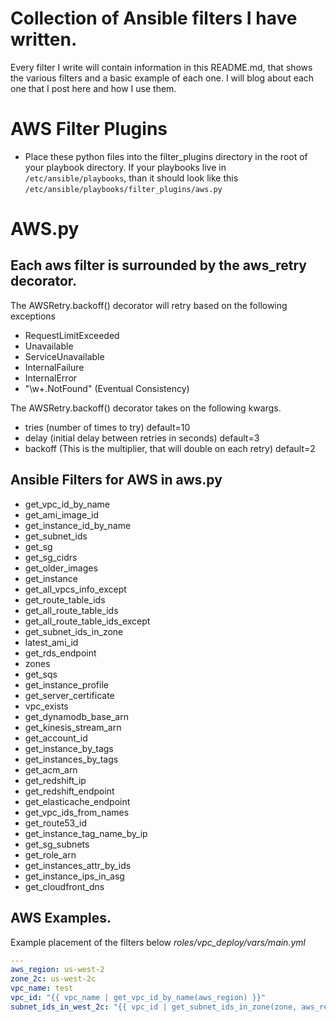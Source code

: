 # Collection of Ansible filters I have written.

Every filter I write will contain information in this README.md, that shows the various filters and a basic example of each one. I will blog about each one that I post here and how I use them.

# AWS Filter Plugins
* Place these python files into the filter_plugins directory in the root of your playbook directory. If your playbooks live in ```/etc/ansible/playbooks```, than it should look like this ```/etc/ansible/playbooks/filter_plugins/aws.py```


# AWS.py 

## Each aws filter is surrounded by the aws_retry decorator.
The AWSRetry.backoff() decorator will retry based on the following exceptions
* RequestLimitExceeded
* Unavailable
* ServiceUnavailable
* InternalFailure
* InternalError
* "\w+.NotFound" (Eventual Consistency)

The AWSRetry.backoff() decorator takes on the following kwargs.
* tries (number of times to try) default=10
* delay (initial delay between retries in seconds) default=3
* backoff (This is the multiplier, that will double on each retry) default=2

## Ansible Filters for AWS in aws.py
* get_vpc_id_by_name
* get_ami_image_id
* get_instance_id_by_name
* get_subnet_ids
* get_sg
* get_sg_cidrs
* get_older_images
* get_instance
* get_all_vpcs_info_except
* get_route_table_ids
* get_all_route_table_ids
* get_all_route_table_ids_except
* get_subnet_ids_in_zone
* latest_ami_id
* get_rds_endpoint
* zones
* get_sqs
* get_instance_profile
* get_server_certificate
* vpc_exists
* get_dynamodb_base_arn
* get_kinesis_stream_arn
* get_account_id
* get_instance_by_tags
* get_instances_by_tags
* get_acm_arn
* get_redshift_ip
* get_redshift_endpoint
* get_elasticache_endpoint
* get_vpc_ids_from_names
* get_route53_id
* get_instance_tag_name_by_ip
* get_sg_subnets
* get_role_arn
* get_instances_attr_by_ids
* get_instance_ips_in_asg
* get_cloudfront_dns

## AWS Examples.
Example placement of the filters below *roles/vpc_deploy/vars/main.yml*
```yaml
---
aws_region: us-west-2
zone_2c: us-west-2c
vpc_name: test
vpc_id: "{{ vpc_name | get_vpc_id_by_name(aws_region) }}"
subnet_ids_in_west_2c: "{{ vpc_id | get_subnet_ids_in_zone(zone, aws_region)}}"
```
